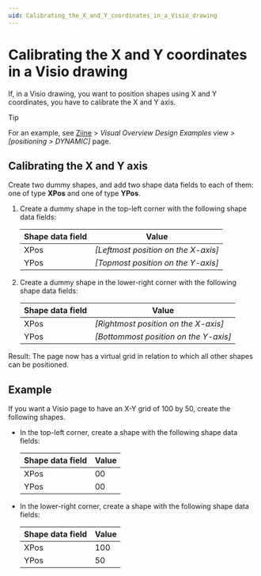 ```yaml
---
uid: Calibrating_the_X_and_Y_coordinates_in_a_Visio_drawing
---
```


# Calibrating the X and Y coordinates in a Visio drawing

If, in a Visio drawing, you want to position shapes using X and Y coordinates, you have to calibrate the X and Y axis.

> [!TIP]
> For an example, see [Ziine](xref:ZiineDemoSystem) > *Visual Overview Design Examples* view > *[positioning > DYNAMIC]* page.

## Calibrating the X and Y axis

Create two dummy shapes, and add two shape data fields to each of them: one of type **XPos** and one of type **YPos**.

1. Create a dummy shape in the top-left corner with the following shape data fields:

   | Shape data field | Value                                 |
   | ---------------- | ------------------------------------- |
   | XPos             | *\[Leftmost position on the X-axis\]* |
   | YPos             | *\[Topmost position on the Y-axis\]*  |

1. Create a dummy shape in the lower-right corner with the following shape data fields:

   | Shape data field | Value                                   |
   | ---------------- | --------------------------------------- |
   | XPos             | *\[Rightmost position on the X-axis\]*  |
   | YPos             | *\[Bottommost position on the Y-axis\]* |

Result: The page now has a virtual grid in relation to which all other shapes can be positioned.

## Example

If you want a Visio page to have an X-Y grid of 100 by 50, create the following shapes.

- In the top-left corner, create a shape with the following shape data fields:

  | Shape data field | Value |
  | ---------------- | ----- |
  | XPos             | 00    |
  | YPos             | 00    |

- In the lower-right corner, create a shape with the following shape data fields:

  | Shape data field | Value |
  | ---------------- | ----- |
  | XPos             | 100   |
  | YPos             | 50    |
